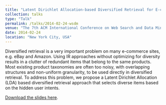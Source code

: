 ```yaml
---
title: "Latent Dirichlet Allocation-based Diversified Retrieval for E-commerce Search."
collection: talks
type: "Talk"
permalink: /talks/2014-02-24-wsdm
venue: "The 7th ACM International Conference on Web Search and Data Mining Conference (WSDM)"
date: 2014-02-24
location: "New York City, USA"
---
```

Diversified retrieval is a very important problem on many e-commerce sites, e.g. eBay and Amazon. Using IR approaches without optimizing for diversity results in a clutter of redundant items that belong to the same products. Most existing product taxonomies are often too noisy, with overlapping structures and non-uniform granularity, to be used directly in diversified retrieval. To address this problem, we propose a Latent Dirichlet Allocation (LDA) based diversified retrieval approach that selects diverse items based on the hidden user intents.

[Download the slides here](https://github.com/zariable/zariable.github.io/blob/master/files/lda_wsdm2014.pdf).
